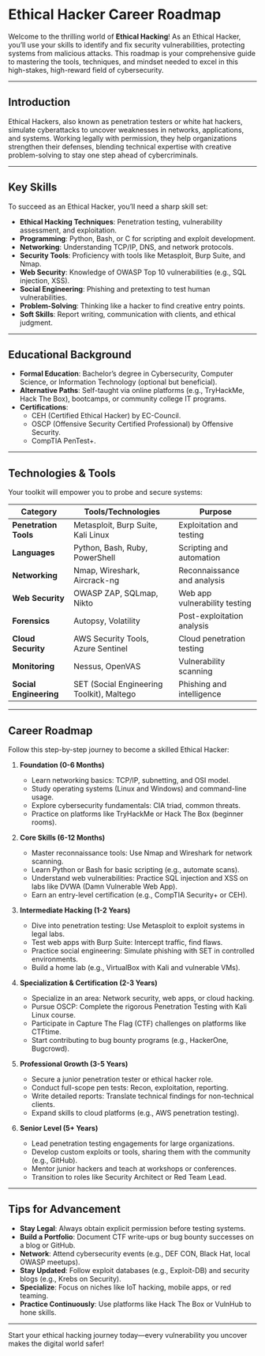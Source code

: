 # Ethical Hacker Career Roadmap

Welcome to the thrilling world of **Ethical Hacking**! As an Ethical Hacker, you’ll use your skills to identify and fix security vulnerabilities, protecting systems from malicious attacks. This roadmap is your comprehensive guide to mastering the tools, techniques, and mindset needed to excel in this high-stakes, high-reward field of cybersecurity.

---

## Introduction
Ethical Hackers, also known as penetration testers or white hat hackers, simulate cyberattacks to uncover weaknesses in networks, applications, and systems. Working legally with permission, they help organizations strengthen their defenses, blending technical expertise with creative problem-solving to stay one step ahead of cybercriminals.

---

## Key Skills
To succeed as an Ethical Hacker, you’ll need a sharp skill set:
- **Ethical Hacking Techniques**: Penetration testing, vulnerability assessment, and exploitation.
- **Programming**: Python, Bash, or C for scripting and exploit development.
- **Networking**: Understanding TCP/IP, DNS, and network protocols.
- **Security Tools**: Proficiency with tools like Metasploit, Burp Suite, and Nmap.
- **Web Security**: Knowledge of OWASP Top 10 vulnerabilities (e.g., SQL injection, XSS).
- **Social Engineering**: Phishing and pretexting to test human vulnerabilities.
- **Problem-Solving**: Thinking like a hacker to find creative entry points.
- **Soft Skills**: Report writing, communication with clients, and ethical judgment.

---

## Educational Background
- **Formal Education**: Bachelor’s degree in Cybersecurity, Computer Science, or Information Technology (optional but beneficial).
- **Alternative Paths**: Self-taught via online platforms (e.g., TryHackMe, Hack The Box), bootcamps, or community college IT programs.
- **Certifications**: 
  - CEH (Certified Ethical Hacker) by EC-Council.
  - OSCP (Offensive Security Certified Professional) by Offensive Security.
  - CompTIA PenTest+.

---

## Technologies & Tools
Your toolkit will empower you to probe and secure systems:

| **Category**         | **Tools/Technologies**                         | **Purpose**                        |
|----------------------|------------------------------------------------|------------------------------------|
| **Penetration Tools**| Metasploit, Burp Suite, Kali Linux             | Exploitation and testing          |
| **Languages**        | Python, Bash, Ruby, PowerShell                 | Scripting and automation          |
| **Networking**       | Nmap, Wireshark, Aircrack-ng                   | Reconnaissance and analysis       |
| **Web Security**     | OWASP ZAP, SQLmap, Nikto                       | Web app vulnerability testing     |
| **Forensics**        | Autopsy, Volatility                            | Post-exploitation analysis        |
| **Cloud Security**   | AWS Security Tools, Azure Sentinel             | Cloud penetration testing         |
| **Monitoring**       | Nessus, OpenVAS                                | Vulnerability scanning            |
| **Social Engineering**| SET (Social Engineering Toolkit), Maltego      | Phishing and intelligence         |

---

## Career Roadmap
Follow this step-by-step journey to become a skilled Ethical Hacker:

1. **Foundation (0-6 Months)**  
   - Learn networking basics: TCP/IP, subnetting, and OSI model.  
   - Study operating systems (Linux and Windows) and command-line usage.  
   - Explore cybersecurity fundamentals: CIA triad, common threats.  
   - Practice on platforms like TryHackMe or Hack The Box (beginner rooms).  

2. **Core Skills (6-12 Months)**  
   - Master reconnaissance tools: Use Nmap and Wireshark for network scanning.  
   - Learn Python or Bash for basic scripting (e.g., automate scans).  
   - Understand web vulnerabilities: Practice SQL injection and XSS on labs like DVWA (Damn Vulnerable Web App).  
   - Earn an entry-level certification (e.g., CompTIA Security+ or CEH).  

3. **Intermediate Hacking (1-2 Years)**  
   - Dive into penetration testing: Use Metasploit to exploit systems in legal labs.  
   - Test web apps with Burp Suite: Intercept traffic, find flaws.  
   - Practice social engineering: Simulate phishing with SET in controlled environments.  
   - Build a home lab (e.g., VirtualBox with Kali and vulnerable VMs).  

4. **Specialization & Certification (2-3 Years)**  
   - Specialize in an area: Network security, web apps, or cloud hacking.  
   - Pursue OSCP: Complete the rigorous Penetration Testing with Kali Linux course.  
   - Participate in Capture The Flag (CTF) challenges on platforms like CTFtime.  
   - Start contributing to bug bounty programs (e.g., HackerOne, Bugcrowd).  

5. **Professional Growth (3-5 Years)**  
   - Secure a junior penetration tester or ethical hacker role.  
   - Conduct full-scope pen tests: Recon, exploitation, reporting.  
   - Write detailed reports: Translate technical findings for non-technical clients.  
   - Expand skills to cloud platforms (e.g., AWS penetration testing).  

6. **Senior Level (5+ Years)**  
   - Lead penetration testing engagements for large organizations.  
   - Develop custom exploits or tools, sharing them with the community (e.g., GitHub).  
   - Mentor junior hackers and teach at workshops or conferences.  
   - Transition to roles like Security Architect or Red Team Lead.

---

## Tips for Advancement
- **Stay Legal**: Always obtain explicit permission before testing systems.  
- **Build a Portfolio**: Document CTF write-ups or bug bounty successes on a blog or GitHub.  
- **Network**: Attend cybersecurity events (e.g., DEF CON, Black Hat, local OWASP meetups).  
- **Stay Updated**: Follow exploit databases (e.g., Exploit-DB) and security blogs (e.g., Krebs on Security).  
- **Specialize**: Focus on niches like IoT hacking, mobile apps, or red teaming.  
- **Practice Continuously**: Use platforms like Hack The Box or VulnHub to hone skills.

---

Start your ethical hacking journey today—every vulnerability you uncover makes the digital world safer!